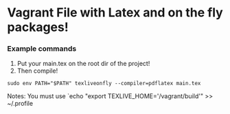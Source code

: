 # Vagrant File with Latex and on the fly packages!



### Example commands

1. Put your main.tex on the root dir of the project!
2. Then compile!

`sudo env PATH="$PATH" texliveonfly --compiler=pdflatex main.tex`

Notes:
 You must use 
`echo "export TEXLIVE_HOME='/vagrant/build'" >> ~/.profile
